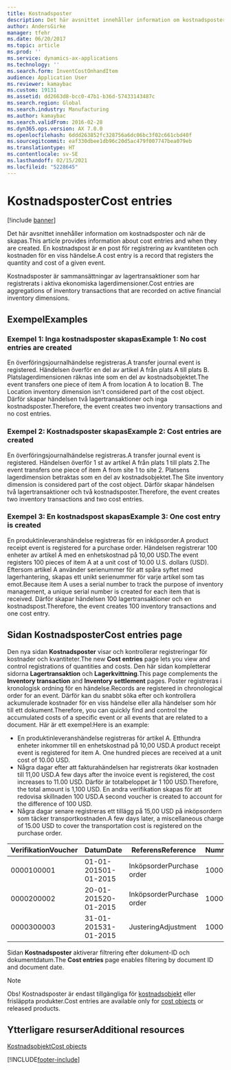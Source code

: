 ```yaml
---
title: Kostnadsposter
description: Det här avsnittet innehåller information om kostnadsposter och när de skapas. En kostnadspost är en post för registrering av kvantiteten och kostnaden för en viss händelse.
author: AndersGirke
manager: tfehr
ms.date: 06/20/2017
ms.topic: article
ms.prod: ''
ms.service: dynamics-ax-applications
ms.technology: ''
ms.search.form: InventCostOnhandItem
audience: Application User
ms.reviewer: kamaybac
ms.custom: 19131
ms.assetid: dd2663d8-bcc0-47b1-b36d-57433143487c
ms.search.region: Global
ms.search.industry: Manufacturing
ms.author: kamaybac
ms.search.validFrom: 2016-02-28
ms.dyn365.ops.version: AX 7.0.0
ms.openlocfilehash: 6ddd263852fc328756a6dc06bc3f02c661cbd40f
ms.sourcegitcommit: eaf330dbee1db96c20d5ac479f007747bea079eb
ms.translationtype: HT
ms.contentlocale: sv-SE
ms.lasthandoff: 02/15/2021
ms.locfileid: "5228645"
---
```

# <a name="cost-entries"></a><span data-ttu-id="44e92-104">Kostnadsposter</span><span class="sxs-lookup"><span data-stu-id="44e92-104">Cost entries</span></span>

[!include [banner](../includes/banner.md)]

<span data-ttu-id="44e92-105">Det här avsnittet innehåller information om kostnadsposter och när de skapas.</span><span class="sxs-lookup"><span data-stu-id="44e92-105">This article provides information about cost entries and when they are created.</span></span> <span data-ttu-id="44e92-106">En kostnadspost är en post för registrering av kvantiteten och kostnaden för en viss händelse.</span><span class="sxs-lookup"><span data-stu-id="44e92-106">A cost entry is a record that registers the quantity and cost of a given event.</span></span>

<span data-ttu-id="44e92-107">Kostnadsposter är sammansättningar av lagertransaktioner som har registrerats i aktiva ekonomiska lagerdimensioner.</span><span class="sxs-lookup"><span data-stu-id="44e92-107">Cost entries are aggregations of inventory transactions that are recorded on active financial inventory dimensions.</span></span>

## <a name="examples"></a><span data-ttu-id="44e92-108">Exempel</span><span class="sxs-lookup"><span data-stu-id="44e92-108">Examples</span></span>
### <a name="example-1-no-cost-entries-are-created"></a><span data-ttu-id="44e92-109">Exempel 1: Inga kostnadsposter skapas</span><span class="sxs-lookup"><span data-stu-id="44e92-109">Example 1: No cost entries are created</span></span>

<span data-ttu-id="44e92-110">En överföringsjournalhändelse registreras.</span><span class="sxs-lookup"><span data-stu-id="44e92-110">A transfer journal event is registered.</span></span> <span data-ttu-id="44e92-111">Händelsen överför en del av artikel A från plats A till plats B. Platslagerdimensionen räknas inte som en del av kostnadsobjektet.</span><span class="sxs-lookup"><span data-stu-id="44e92-111">The event transfers one piece of item A from location A to location B. The Location inventory dimension isn't considered part of the cost object.</span></span> <span data-ttu-id="44e92-112">Därför skapar händelsen två lagertransaktioner och inga kostnadsposter.</span><span class="sxs-lookup"><span data-stu-id="44e92-112">Therefore, the event creates two inventory transactions and no cost entries.</span></span>

### <a name="example-2-cost-entries-are-created"></a><span data-ttu-id="44e92-113">Exempel 2: Kostnadsposter skapas</span><span class="sxs-lookup"><span data-stu-id="44e92-113">Example 2: Cost entries are created</span></span>

<span data-ttu-id="44e92-114">En överföringsjournalhändelse registreras.</span><span class="sxs-lookup"><span data-stu-id="44e92-114">A transfer journal event is registered.</span></span> <span data-ttu-id="44e92-115">Händelsen överför 1 st av artikel A från plats 1 till plats 2.</span><span class="sxs-lookup"><span data-stu-id="44e92-115">The event transfers one piece of item A from site 1 to site 2.</span></span> <span data-ttu-id="44e92-116">Platsens lagerdimension betraktas som en del av kostnadsobjektet.</span><span class="sxs-lookup"><span data-stu-id="44e92-116">The Site inventory dimension is considered part of the cost object.</span></span> <span data-ttu-id="44e92-117">Därför skapar händelsen två lagertransaktioner och två kostnadsposter.</span><span class="sxs-lookup"><span data-stu-id="44e92-117">Therefore, the event creates two inventory transactions and two cost entries.</span></span>

### <a name="example-3-one-cost-entry-is-created"></a><span data-ttu-id="44e92-118">Exempel 3: En kostnadspost skapas</span><span class="sxs-lookup"><span data-stu-id="44e92-118">Example 3: One cost entry is created</span></span>

<span data-ttu-id="44e92-119">En produktinleveranshändelse registreras för en inköpsorder.</span><span class="sxs-lookup"><span data-stu-id="44e92-119">A product receipt event is registered for a purchase order.</span></span> <span data-ttu-id="44e92-120">Händelsen registrerar 100 enheter av artikel A med en enhetskostnad på 10,00 USD.</span><span class="sxs-lookup"><span data-stu-id="44e92-120">The event registers 100 pieces of item A at a unit cost of 10.00 U.S. dollars (USD).</span></span> <span data-ttu-id="44e92-121">Eftersom artikel A använder serienummer för att spåra syftet med lagerhantering, skapas ett unikt serienummer för varje artikel som tas emot.</span><span class="sxs-lookup"><span data-stu-id="44e92-121">Because item A uses a serial number to track the purpose of inventory management, a unique serial number is created for each item that is received.</span></span> <span data-ttu-id="44e92-122">Därför skapar händelsen 100 lagertransaktioner och en kostnadspost.</span><span class="sxs-lookup"><span data-stu-id="44e92-122">Therefore, the event creates 100 inventory transactions and one cost entry.</span></span>

## <a name="cost-entries-page"></a><span data-ttu-id="44e92-123">Sidan Kostnadsposter</span><span class="sxs-lookup"><span data-stu-id="44e92-123">Cost entries page</span></span>
<span data-ttu-id="44e92-124">Den nya sidan **Kostnadsposter** visar och kontrollerar registreringar för kostnader och kvantiteter.</span><span class="sxs-lookup"><span data-stu-id="44e92-124">The new **Cost entries** page lets you view and control registrations of quantities and costs.</span></span> <span data-ttu-id="44e92-125">Den här sidan kompletterar sidorna **Lagertransaktion** och **Lagerkvittning**.</span><span class="sxs-lookup"><span data-stu-id="44e92-125">This page complements the **Inventory transaction** and **Inventory settlement** pages.</span></span> <span data-ttu-id="44e92-126">Poster registreras i kronologisk ordning för en händelse.</span><span class="sxs-lookup"><span data-stu-id="44e92-126">Records are registered in chronological order for an event.</span></span> <span data-ttu-id="44e92-127">Därför kan du snabbt söka efter och kontrollera ackumulerade kostnader för en viss händelse eller alla händelser som hör till ett dokument.</span><span class="sxs-lookup"><span data-stu-id="44e92-127">Therefore, you can quickly find and control the accumulated costs of a specific event or all events that are related to a document.</span></span> <span data-ttu-id="44e92-128">Här är ett exempel:</span><span class="sxs-lookup"><span data-stu-id="44e92-128">Here is an example:</span></span>

-   <span data-ttu-id="44e92-129">En produktinleveranshändelse registreras för artikel A. Etthundra enheter inkommer till en enhetskostnad på 10,00 USD.</span><span class="sxs-lookup"><span data-stu-id="44e92-129">A product receipt event is registered for item A. One hundred pieces are received at a unit cost of 10.00 USD.</span></span>
-   <span data-ttu-id="44e92-130">Några dagar efter att fakturahändelsen har registrerats ökar kostnaden till 11,00 USD.</span><span class="sxs-lookup"><span data-stu-id="44e92-130">A few days after the invoice event is registered, the cost increases to 11.00 USD.</span></span> <span data-ttu-id="44e92-131">Därför är totalbeloppet är 1 100 USD.</span><span class="sxs-lookup"><span data-stu-id="44e92-131">Therefore, the total amount is 1,100 USD.</span></span> <span data-ttu-id="44e92-132">En andra verifikation skapas för att redovisa skillnaden 100 USD.</span><span class="sxs-lookup"><span data-stu-id="44e92-132">A second voucher is created to account for the difference of 100 USD.</span></span>
-   <span data-ttu-id="44e92-133">Några dagar senare registreras ett tillägg på 15,00 USD på inköpsordern som täcker transportkostnaden.</span><span class="sxs-lookup"><span data-stu-id="44e92-133">A few days later, a miscellaneous charge of 15.00 USD to cover the transportation cost is registered on the purchase order.</span></span>

| <span data-ttu-id="44e92-134">Verifikation</span><span class="sxs-lookup"><span data-stu-id="44e92-134">Voucher</span></span> | <span data-ttu-id="44e92-135">Datum</span><span class="sxs-lookup"><span data-stu-id="44e92-135">Date</span></span>       | <span data-ttu-id="44e92-136">Referens</span><span class="sxs-lookup"><span data-stu-id="44e92-136">Reference</span></span>      | <span data-ttu-id="44e92-137">Nummer</span><span class="sxs-lookup"><span data-stu-id="44e92-137">Number</span></span> | <span data-ttu-id="44e92-138">Parti-ID</span><span class="sxs-lookup"><span data-stu-id="44e92-138">Lot ID</span></span>  | <span data-ttu-id="44e92-139">Kvantitet</span><span class="sxs-lookup"><span data-stu-id="44e92-139">Quantity</span></span> | <span data-ttu-id="44e92-140">Belopp</span><span class="sxs-lookup"><span data-stu-id="44e92-140">Amount</span></span>  |
|---------|------------|----------------|--------|---------|---------------|----|
| <span data-ttu-id="44e92-141">00001</span><span class="sxs-lookup"><span data-stu-id="44e92-141">00001</span></span>   | <span data-ttu-id="44e92-142">01-01-2015</span><span class="sxs-lookup"><span data-stu-id="44e92-142">01-01-2015</span></span> | <span data-ttu-id="44e92-143">Inköpsorder</span><span class="sxs-lookup"><span data-stu-id="44e92-143">Purchase order</span></span> | <span data-ttu-id="44e92-144">100001</span><span class="sxs-lookup"><span data-stu-id="44e92-144">100001</span></span> | <span data-ttu-id="44e92-145">0000101</span><span class="sxs-lookup"><span data-stu-id="44e92-145">0000101</span></span> | <span data-ttu-id="44e92-146">100,00</span><span class="sxs-lookup"><span data-stu-id="44e92-146">100.00</span></span>   | <span data-ttu-id="44e92-147">1000,00</span><span class="sxs-lookup"><span data-stu-id="44e92-147">1000.00</span></span> |
| <span data-ttu-id="44e92-148">00002</span><span class="sxs-lookup"><span data-stu-id="44e92-148">00002</span></span>   | <span data-ttu-id="44e92-149">20-01-2015</span><span class="sxs-lookup"><span data-stu-id="44e92-149">20-01-2015</span></span> | <span data-ttu-id="44e92-150">Inköpsorder</span><span class="sxs-lookup"><span data-stu-id="44e92-150">Purchase order</span></span> | <span data-ttu-id="44e92-151">100001</span><span class="sxs-lookup"><span data-stu-id="44e92-151">100001</span></span> | <span data-ttu-id="44e92-152">0000101</span><span class="sxs-lookup"><span data-stu-id="44e92-152">0000101</span></span> |          | <span data-ttu-id="44e92-153">100,00</span><span class="sxs-lookup"><span data-stu-id="44e92-153">100.00</span></span>  |
| <span data-ttu-id="44e92-154">00003</span><span class="sxs-lookup"><span data-stu-id="44e92-154">00003</span></span>   | <span data-ttu-id="44e92-155">31-01-2015</span><span class="sxs-lookup"><span data-stu-id="44e92-155">31-01-2015</span></span> | <span data-ttu-id="44e92-156">Justering</span><span class="sxs-lookup"><span data-stu-id="44e92-156">Adjustment</span></span>     | <span data-ttu-id="44e92-157">100001</span><span class="sxs-lookup"><span data-stu-id="44e92-157">100001</span></span> | <span data-ttu-id="44e92-158">0000101</span><span class="sxs-lookup"><span data-stu-id="44e92-158">0000101</span></span> |          | <span data-ttu-id="44e92-159">15,00</span><span class="sxs-lookup"><span data-stu-id="44e92-159">15.00</span></span>   |

<span data-ttu-id="44e92-160">Sidan **Kostnadsposter** aktiverar filtrering efter dokument-ID och dokumentdatum.</span><span class="sxs-lookup"><span data-stu-id="44e92-160">The **Cost entries** page enables filtering by document ID and document date.</span></span> 

> [!NOTE]
> <span data-ttu-id="44e92-161">Obs! Kostnadsposter är endast tillgängliga för [kostnadsobjekt](cost-object.md) eller frisläppta produkter.</span><span class="sxs-lookup"><span data-stu-id="44e92-161">Cost entries are available only for [cost objects](cost-object.md) or released products.</span></span>

<a name="additional-resources"></a><span data-ttu-id="44e92-162">Ytterligare resurser</span><span class="sxs-lookup"><span data-stu-id="44e92-162">Additional resources</span></span>
--------

[<span data-ttu-id="44e92-163">Kostnadsobjekt</span><span class="sxs-lookup"><span data-stu-id="44e92-163">Cost objects</span></span>](cost-object.md)





[!INCLUDE[footer-include](../../includes/footer-banner.md)]